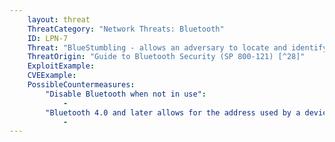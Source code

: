 ```yaml
---
    layout: threat
    ThreatCategory: "Network Threats: Bluetooth"
    ID: LPN-7
    Threat: "BlueStumbling - allows an adversary to locate and identify users based on their Bluetooth device addresses."
    ThreatOrigin: "Guide to Bluetooth Security (SP 800-121) [^28]"
    ExploitExample:
    CVEExample:
    PossibleCountermeasures:
        "Disable Bluetooth when not in use":
            - 
        "Bluetooth 4.0 and later allows for the address used by a device to change frequently, preventing persistent association of a given address with any user. Note that addresses are derived from the Identity Resolving Key (IRK), which is shared with other devices during pairing, which allows previously paired devices to successfully resolve a temporary address to a trusted device. See __Security, Bluetooth Smart (Low Energy)__ [^38]":
            - 
---
```

